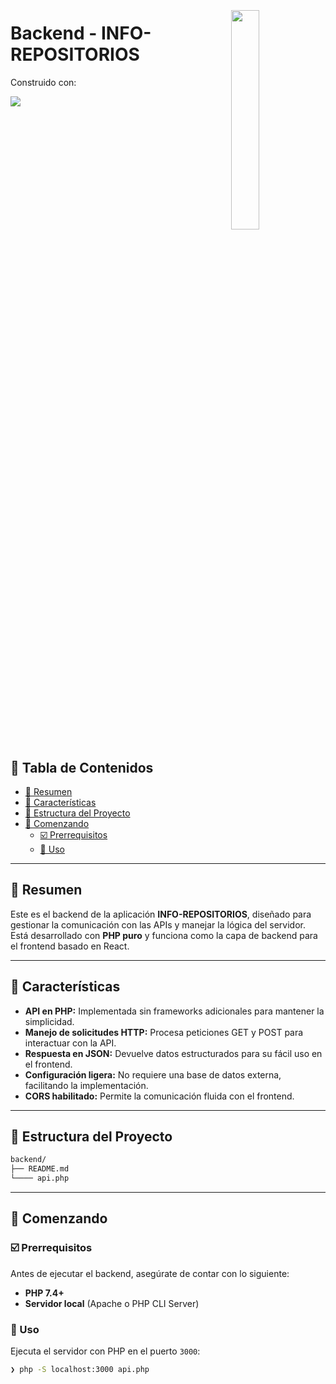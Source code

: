<div align="left" style="position: relative;">
<img src="https://img.icons8.com/?size=512&id=55494&format=png" align="right" width="30%" style="margin: -20px 0 0 20px;">
<h1>Backend - INFO-REPOSITORIOS</h1>
<p align="left">
</p>
<p align="left">Construido con:</p>
<p align="left">
    <a href="https://skillicons.dev">
        <img src="https://skillicons.dev/icons?i=php">
    </a>
</p>
</div>
<br clear="right">

## 🔗 Tabla de Contenidos

- [📍 Resumen](#-resumen)
- [👾 Características](#-características)
- [📁 Estructura del Proyecto](#-estructura-del-proyecto)
- [🚀 Comenzando](#-comenzando)
  - [☑️ Prerrequisitos](#-prerrequisitos)
  - [🤖 Uso](#🤖-uso)

---

## 📍 Resumen

Este es el backend de la aplicación **INFO-REPOSITORIOS**, diseñado para gestionar la comunicación con las APIs y manejar la lógica del servidor. Está desarrollado con **PHP puro** y funciona como la capa de backend para el frontend basado en React.

---

## 👾 Características

- **API en PHP:** Implementada sin frameworks adicionales para mantener la simplicidad.
- **Manejo de solicitudes HTTP:** Procesa peticiones GET y POST para interactuar con la API.
- **Respuesta en JSON:** Devuelve datos estructurados para su fácil uso en el frontend.
- **Configuración ligera:** No requiere una base de datos externa, facilitando la implementación.
- **CORS habilitado:** Permite la comunicación fluida con el frontend.

---

## 📁 Estructura del Proyecto

```sh
backend/
├── README.md
└──── api.php

```

---

## 🚀 Comenzando

### ☑️ Prerrequisitos

Antes de ejecutar el backend, asegúrate de contar con lo siguiente:

- **PHP 7.4+**
- **Servidor local** (Apache o PHP CLI Server)

### 🤖 Uso

Ejecuta el servidor con PHP en el puerto `3000`:
```sh
❯ php -S localhost:3000 api.php
```

